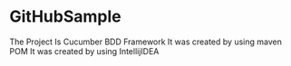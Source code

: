 # GitHubSample

The Project Is Cucumber BDD Framework
It was created by using maven POM
It was created by using IntellijIDEA
